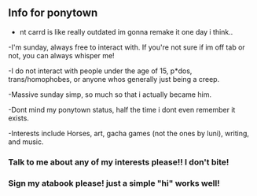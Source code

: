 ## Info for ponytown

- nt carrd is like really outdated im gonna remake it one day i think..

-I'm sunday, always free to interact with. If you're not sure if im off tab or not, you can always whisper me!

-I do not interact with people under the age of 15, p*dos, trans/homophobes, or anyone whos generally just being a creep.

-Massive sunday simp, so much so that i actually became him.

-Dont mind my ponytown status, half the time i dont even remember it exists.

-Interests include Horses, art, gacha games (not the ones by luni), writing, and music.

### Talk to me about any of my interests please!! I don't bite!

### Sign my atabook please! just a simple "hi" works well!
